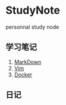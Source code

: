 # StudyNote

personnal study node

## 学习笔记

1. [MarkDown](markdownstudy/markdownsyntax.md)
1. [Vim](vimconfig/vimstudy.md)
1. [Docker]()

## 日记
